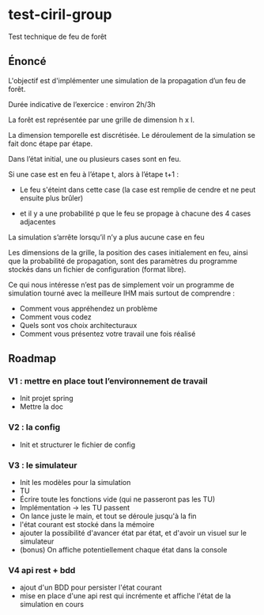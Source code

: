 # test-ciril-group
Test technique de feu de forêt

## Énoncé

L'objectif est d'implémenter une simulation de la propagation d’un feu de forêt.

Durée indicative de l’exercice : environ 2h/3h

La forêt est représentée par une grille de dimension h x l.

La dimension temporelle est discrétisée. Le déroulement de la simulation se fait donc étape par étape.

Dans l’état initial, une ou plusieurs cases sont en feu.

Si une case est en feu à l’étape t, alors à l’étape t+1 :

- Le feu s'éteint dans cette case (la case est remplie de cendre et ne peut ensuite plus brûler)

- et il y a une probabilité p que le feu se propage à chacune des 4 cases adjacentes

La simulation s’arrête lorsqu’il n’y a plus aucune case en feu

Les dimensions de la grille, la position des cases initialement en feu, ainsi que la probabilité de propagation, sont des paramètres du programme stockés dans un fichier de configuration (format libre).

Ce qui nous intéresse n’est pas de simplement voir un programme de simulation tourné avec la meilleure IHM mais surtout de comprendre :

- Comment vous appréhendez un problème
- Comment vous codez
- Quels sont vos choix architecturaux
- Comment vous présentez votre travail une fois réalisé

## Roadmap

### V1 : mettre en place tout l’environnement de travail

- Init projet spring
- Mettre la doc

### V2 : la config

- Init et structurer le fichier de config

### V3 : le simulateur

- Init les modèles pour la simulation
- TU
- Écrire toute les fonctions vide (qui ne passeront pas les TU)
- Implémentation -> les TU passent
- On lance juste le main, et tout se déroule jusqu'à la fin
- l'état courant est stocké dans la mémoire
- ajouter la possibilité d'avancer état par état, et d'avoir un visuel sur le simulateur
- (bonus) On affiche potentiellement chaque état dans la console

### V4 api rest + bdd

- ajout d'un BDD pour persister l'état courant
- mise en place d'une api rest qui incrémente et affiche l'état de la simulation en cours